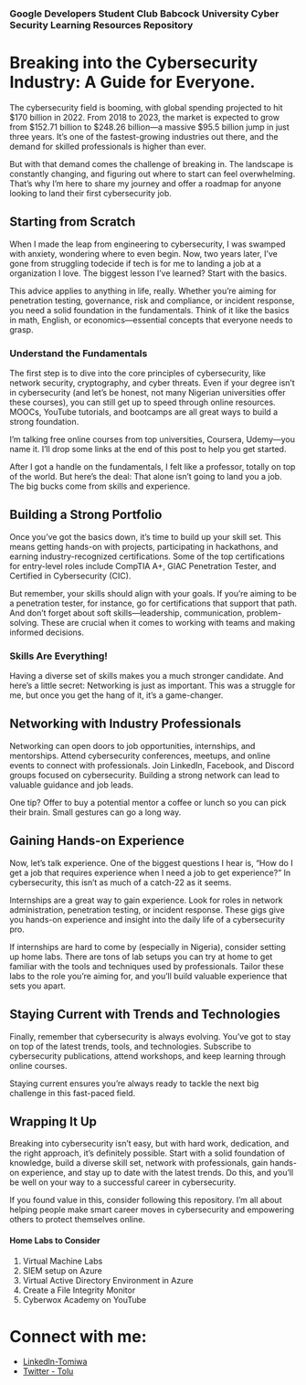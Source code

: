 ### Google Developers Student Club Babcock University Cyber Security Learning Resources Repository

# Breaking into the Cybersecurity Industry: A Guide for Everyone.

The cybersecurity field is booming, with global spending projected to hit $170 billion in 2022. From 2018 to 2023, the market is expected to grow from $152.71 billion to $248.26 billion—a massive $95.5 billion jump in just three years. It’s one of the fastest-growing industries out there, and the demand for skilled professionals is higher than ever.

But with that demand comes the challenge of breaking in. The landscape is constantly changing, and figuring out where to start can feel overwhelming. That’s why I’m here to share my journey and offer a roadmap for anyone looking to land their first cybersecurity job.

## Starting from Scratch

When I made the leap from engineering to cybersecurity, I was swamped with anxiety, wondering where to even begin. Now, two years later, I’ve gone from struggling todecide if tech is for me to landing a job at a organization I love. The biggest lesson I’ve learned? Start with the basics.

This advice applies to anything in life, really. Whether you’re aiming for penetration testing, governance, risk and compliance, or incident response, you need a solid foundation in the fundamentals. Think of it like the basics in math, English, or economics—essential concepts that everyone needs to grasp.

### Understand the Fundamentals

The first step is to dive into the core principles of cybersecurity, like network security, cryptography, and cyber threats. Even if your degree isn’t in cybersecurity (and let’s be honest, not many Nigerian universities offer these courses), you can still get up to speed through online resources. MOOCs, YouTube tutorials, and bootcamps are all great ways to build a strong foundation.

I’m talking free online courses from top universities, Coursera, Udemy—you name it. I’ll drop some links at the end of this post to help you get started.

After I got a handle on the fundamentals, I felt like a professor, totally on top of the world. But here’s the deal: That alone isn’t going to land you a job. The big bucks come from skills and experience.

## Building a Strong Portfolio

Once you’ve got the basics down, it’s time to build up your skill set. This means getting hands-on with projects, participating in hackathons, and earning industry-recognized certifications. Some of the top certifications for entry-level roles include CompTIA A+, GIAC Penetration Tester, and Certified in Cybersecurity (CIC).

But remember, your skills should align with your goals. If you’re aiming to be a penetration tester, for instance, go for certifications that support that path. And don’t forget about soft skills—leadership, communication, problem-solving. These are crucial when it comes to working with teams and making informed decisions.

### Skills Are Everything!

Having a diverse set of skills makes you a much stronger candidate. And here’s a little secret: Networking is just as important. This was a struggle for me, but once you get the hang of it, it’s a game-changer.

## Networking with Industry Professionals

Networking can open doors to job opportunities, internships, and mentorships. Attend cybersecurity conferences, meetups, and online events to connect with professionals. Join LinkedIn, Facebook, and Discord groups focused on cybersecurity. Building a strong network can lead to valuable guidance and job leads.

One tip? Offer to buy a potential mentor a coffee or lunch so you can pick their brain. Small gestures can go a long way.

## Gaining Hands-on Experience

Now, let’s talk experience. One of the biggest questions I hear is, “How do I get a job that requires experience when I need a job to get experience?” In cybersecurity, this isn’t as much of a catch-22 as it seems.

Internships are a great way to gain experience. Look for roles in network administration, penetration testing, or incident response. These gigs give you hands-on experience and insight into the daily life of a cybersecurity pro.

If internships are hard to come by (especially in Nigeria), consider setting up home labs. There are tons of lab setups you can try at home to get familiar with the tools and techniques used by professionals. Tailor these labs to the role you’re aiming for, and you’ll build valuable experience that sets you apart.

## Staying Current with Trends and Technologies

Finally, remember that cybersecurity is always evolving. You’ve got to stay on top of the latest trends, tools, and technologies. Subscribe to cybersecurity publications, attend workshops, and keep learning through online courses.

Staying current ensures you’re always ready to tackle the next big challenge in this fast-paced field.

## Wrapping It Up

Breaking into cybersecurity isn’t easy, but with hard work, dedication, and the right approach, it’s definitely possible. Start with a solid foundation of knowledge, build a diverse skill set, network with professionals, gain hands-on experience, and stay up to date with the latest trends. Do this, and you’ll be well on your way to a successful career in cybersecurity.

If you found value in this, consider following this repository. I’m all about helping people make smart career moves in cybersecurity and empowering others to protect themselves online.

#### Home Labs to Consider
1. Virtual Machine Labs
2. SIEM setup on Azure
3. Virtual Active Directory Environment in Azure
4. Create a File Integrity Monitor
5. Cyberwox Academy on YouTube

# Connect with me:

- [Linkedln-Tomiwa](https://www.linkedin.com/in/tomiwa-taiwo)
- [Twitter - Tolu](https://x.com/theyknowissa?t=EXzTq60rp14n4Sf1RaKwqQ&s=09)


